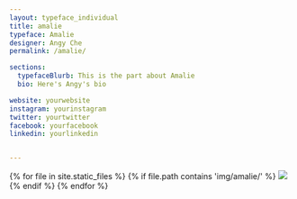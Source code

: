 ```yaml
---
layout: typeface_individual
title: amalie
typeface: Amalie
designer: Angy Che
permalink: /amalie/

sections:
  typefaceBlurb: This is the part about Amalie
  bio: Here's Angy's bio

website: yourwebsite
instagram: yourinstagram
twitter: yourtwitter
facebook: yourfacebook
linkedin: yourlinkedin


---
```


<div class="typeface__images">
{% for file in site.static_files %}
  {% if file.path contains 'img/amalie/' %}
    <img src="{{ file.path }}" />
  {% endif %}
{% endfor %}
</div>
